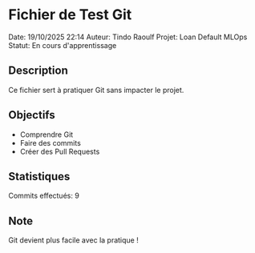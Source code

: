 ﻿# Fichier de Test Git 

Date: 19/10/2025 22:14
Auteur: Tindo Raoulf
Projet: Loan Default MLOps
Statut: En cours d'apprentissage 

## Description
Ce fichier sert à pratiquer Git sans impacter le projet.

## Objectifs
- Comprendre Git
- Faire des commits
- Créer des Pull Requests

## Statistiques
Commits effectués: 9

## Note
Git devient plus facile avec la pratique ! 
